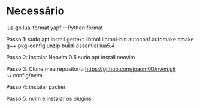 # Necessário
lua
go
lua-format
yapf --Python format

Passo 1:
sudo apt install gettext libtool libtool-bin autoconf automake cmake g++ pkg-config unzip build-essential lua5.4

Passo 2: Instalar Neovim 0.5
sudo apt install neovim

Passo 3: Clone meu repositorio
https://github.com/joaom00/nvim.git ~/.config/nvim

Passo 4: instalar packer

Passo 5: nvim e instalar os plugins

